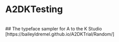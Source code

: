# A2DKTesting
<br/>
## The typeface sampler for A to the K Studio
<br/>
[https://baileyldremel.github.io/A2DKTrial/Random/]
